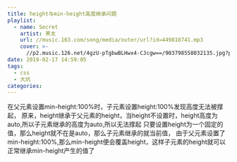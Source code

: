 ```yaml
---
title: height与min-height高度继承问题
playlist:
  - name: Secret
    artist: 茶太
    url: //music.163.com/song/media/outer/url?id=449818741.mp3
    cover: >-
      //p2.music.126.net/4gzU-pTgbwBLHwx4-CJcgw==/903798558032135.jpg?param=90y90
date: 2019-02-17 14:59:05
tags:
  - css
  - 大坑
categories: 
---
```




<!-- more -->

在父元素设置<copy>min-height:100%</copy>时，子元素设置<copy>height:100%</copy>发现高度无法被撑起，
原来，height继承于父元素的height，当height不设置时，height高度为auto,所以子元素继承的高度为auto,所以无法撑起
只要设置height为一个固定的值，那么height就不在是auto，那么子元素继承的就当前值，
由于父元素设置了min-height:100%,那么min-height便会覆盖height，这样子元素的height就可以正常继承min-height产生的值了
